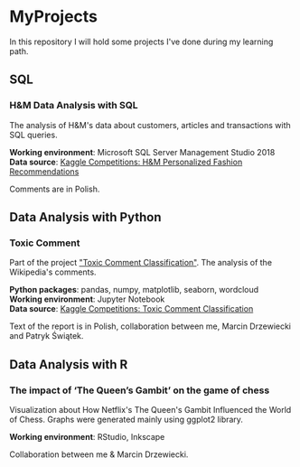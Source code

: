 # MyProjects
In this repository I will hold some projects I've done during my learning path.  

## SQL

### H&M Data Analysis with SQL

The analysis of H&M's data about customers, articles and transactions with SQL queries.

**Working environment**: Microsoft SQL Server Management Studio 2018 \
**Data source**: [Kaggle Competitions: H&M Personalized Fashion Recommendations](https://www.kaggle.com/competitions/h-and-m-personalized-fashion-recommendations)

Comments are in Polish.

## Data Analysis with Python

### Toxic Comment 

Part of the project ["Toxic Comment Classification"](https://github.com/drzewieckim00/ToxicCommentsClassification). The analysis of the Wikipedia's comments.

**Python packages**: pandas, numpy, matplotlib, seaborn, wordcloud\
**Working environment**: Jupyter Notebook\
**Data source**: [Kaggle Competitions: Toxic Comment Classification](https://www.kaggle.com/c/jigsaw-toxic-comment-classification-challenge/)

Text of the report is in Polish, collaboration between me, Marcin Drzewiecki and Patryk Świątek.

## Data Analysis with R

### The impact of ‘The Queen’s Gambit’ on the game of chess

Visualization about How Netflix's The Queen's Gambit Influenced the World of Chess. Graphs were generated mainly using ggplot2 library.

**Working environment**: RStudio, Inkscape

Collaboration between me & Marcin Drzewiecki.
